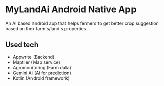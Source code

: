 # MyLandAi Android Native App
An AI based android app that helps fermers to get better crop suggestion based on ther farm's/land's properties.
## Used tech
- Appwrite (Backend)
- Maptiler (Map service)
- Agromonitoring (Farm data)
- Gemini Ai (Ai for prediction)
- Kotlin (Android framework)
